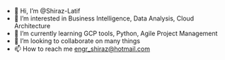 - 👋 Hi, I’m @Shiraz-Latif
- 👀 I’m interested in Business Intelligence, Data Analysis, Cloud Architecture
- 🌱 I’m currently learning GCP tools, Python, Agile Project Management 
- 💞️ I’m looking to collaborate on many things 
- 📫 How to reach me engr_shiraz@hotmail.com  

<!---
Shiraz-Latif/Shiraz-Latif is a ✨ special ✨ repository because its `README.md` (this file) appears on your GitHub profile.
You can click the Preview link to take a look at your changes.
--->
